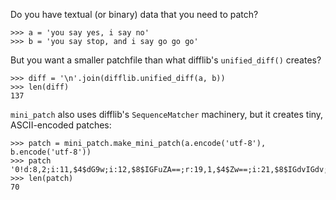Do you have textual (or binary) data that you need to patch?

```
>>> a = 'you say yes, i say no'
>>> b = 'you say stop, and i say go go go'
```

But you want a smaller patchfile than what difflib's `unified_diff()` creates?

```
>>> diff = '\n'.join(difflib.unified_diff(a, b))
>>> len(diff)
137
```

`mini_patch` also uses difflib's `SequenceMatcher` machinery, but it creates
tiny, ASCII-encoded patches:

```
>>> patch = mini_patch.make_mini_patch(a.encode('utf-8'), b.encode('utf-8'))
>>> patch
'0!d:8,2;i:11,$4$dG9w;i:12,$8$IGFuZA==;r:19,1,$4$Zw==;i:21,$8$IGdvIGdv;'
>>> len(patch)
70
```
